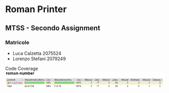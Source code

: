 # Roman Printer 
## MTSS - Secondo Assignment
### Matricole
- Luca Calzetta 2075524
- Lorenzo Stefani 2079249

Code Coverage
![Alt Text](codeCoverage.png)